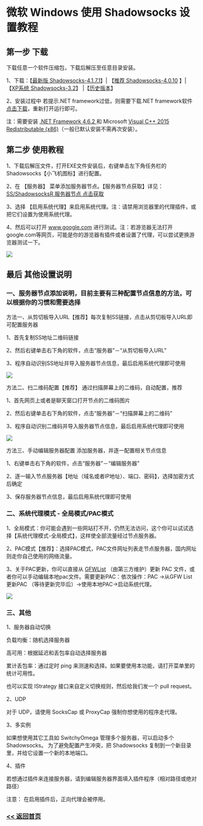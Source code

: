# 微软 Windows 使用 Shadowsocks 设置教程

## 第一步 下载

下载任意一个软件压缩包，下载后解压至任意目录安装。

1、下载：【[最新版 Shadowsocks-4.1.7.1](https://github.com/shadowsocks/shadowsocks-windows/releases/download/4.1.7.1/Shadowsocks-4.1.7.1.zip)】| 【[推荐 Shadowsocks-4.0.10](https://github.com/shadowsocks/shadowsocks-windows/releases/download/4.0.10/Shadowsocks-4.0.10.zip) 】| 【[XP系统 Shadowsocks-3.2](https://github.com/shadowsocks/shadowsocks-windows/releases/download/3.2/Shadowsocks-3.2.zip)】 |【[历史版本](https://github.com/shadowsocks/shadowsocks-windows/releases)】

2、安装过程中 若提示.NET framework过低，则需要下载.NET framework软件[点击下载](https://www.microsoft.com/zh-CN/download/details.aspx?id=53344)，重新打开运行即可。

注：需要安装 [.NET Framework 4.6.2 ](https://dotnet.microsoft.com/download/dotnet-framework/net472)和 Microsoft [Visual C++ 2015 Redistributable (x86)](https://www.microsoft.com/en-us/download/details.aspx?id=53840)（一般已默认安装不需再次安装）。

## 第二步 使用教程

1、下载后解压文件，打开EXE文件安装后，右键单击左下角任务栏的Shadowsocks【小飞机图标】进行配置。

2、在 【服务器】 菜单添加服务器节点。【服务器节点获取】详见：[SS/ShadowsocksR 服务器节点 点击获取](ss.md)

3、选择 【启用系统代理】来启用系统代理。注：请禁用浏览器里的代理插件，或把它们设置为使用系统代理。

4、然后可以打开 www.google.com 进行测试。注：若游览器无法打开google.com等网页，可能是你的游览器有插件或者设置了代理，可以尝试更换游览器测试一下。

![](/img/windows1.PNG)

## 最后 其他设置说明

### 一、服务器节点添加说明，目前主要有三种配置节点信息的方法，可以根据你的习惯和需要选择

方法一、从剪切板导入URL【推荐】每次复制SS链接，点击从剪切板导入URL即可配置服务器

1、首先复制SS地址二维码链接

2、然后右键单击右下角的软件，点击“服务器”－“从剪切板导入URL”

3、程序自动识别SS地址并导入服务器节点信息，最后启用系统代理即可使用

![](/img/windows2.PNG)

方法二、扫二维码配置【推荐】	通过扫描屏幕上的二维码，自动配置，推荐

1、首先网页上或者是聊天窗口打开节点的二维码图片

2、然后右键单击右下角的软件，点击“服务器”－“扫描屏幕上的二维码”

3、程序自动识别二维码并导入服务器节点信息，最后启用系统代理即可使用

![](/img/windows3.png)

方法三、手动编辑服务器配置	添加服务器，并逐一配置相关节点信息

1、右键单击右下角的软件，点击“服务器”－“编辑服务器”

2、逐一输入节点服务器【地址（域名或者IP地址）、端口、密码】，选择加密方式后确定

3、保存服务器节点信息，最后启用系统代理即可使用

### 二、系统代理模式 - 全局模式/PAC模式

1、全局模式：你可能会遇到一些网站打不开，仍然无法访问，这个你可以试试选择【系统代理模式-全局模式】，这样使全部流量经过节点服务器。

2、PAC模式【推荐】：选择PAC模式，PAC文件网址列表走节点服务器，国内网址则走你自己使用的网络流量。

3、关于PAC更新，你可以直接从 [GFWList](https://github.com/gfwlist/gfwlist) （由第三方维护）更新 PAC 文件，或者你可以手动编辑本地pac文件。需要更新PAC：依次操作：PAC ->从GFW List更新PAC （等待更新完毕后）->使用本地PAC->启动系统代理。

![](/img/Windows4.jpg)

### 三、其他

1、服务器自动切换

负载均衡：随机选择服务器

高可用：根据延迟和丢包率自动选择服务器

累计丢包率：通过定时 ping 来测速和选择。如果要使用本功能，请打开菜单里的统计可用性。

也可以实现 IStrategy 接口来自定义切换规则，然后给我们发一个 pull request。

2、UDP

对于 UDP，请使用 SocksCap 或 ProxyCap 强制你想使用的程序走代理。

3、多实例

如果想使用其它工具如 SwitchyOmega 管理多个服务器，可以启动多个 Shadowsocks。 为了避免配置产生冲突，把 Shadowsocks 复制到一个新目录里，并给它设置一个新的本地端口。

4、插件

若想通过插件来连接服务器，请到编辑服务器界面填入插件程序（相对路径或绝对路径）

注意： 在启用插件后，正向代理会被停用。

### [<< 返回首页](https://shadowso.github.io/Shadowsocks/)

